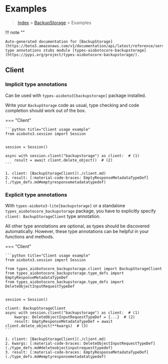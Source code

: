 # Examples

> [Index](../README.md) > [BackupStorage](./README.md) > Examples

!!! note ""

    Auto-generated documentation for [BackupStorage](https://boto3.amazonaws.com/v1/documentation/api/latest/reference/services/backupstorage.html#BackupStorage)
    type annotations stubs module [types-aiobotocore-backupstorage](https://pypi.org/project/types-aiobotocore-backupstorage/).

## Client

### Implicit type annotations

Can be used with `types-aioboto3[backupstorage]` package installed.

Write your `BackupStorage` code as usual,
type checking and code completion should work out of the box.



=== "Client"

    ```python title="Client usage example"
    from aioboto3.session import Session


    session = Session()

    async with session.client("backupstorage") as client:  # (1)
        result = await client.delete_object()  # (2)
    ```

    1. client: [BackupStorageClient](./client.md)
    2. result: [:material-code-braces: EmptyResponseMetadataTypeDef](./type_defs.md#emptyresponsemetadatatypedef) 






### Explicit type annotations

With `types-aioboto3-lite[backupstorage]`
or a standalone `types_aiobotocore_backupstorage` package, you have to explicitly specify
`client: BackupStorageClient` type annotation.

All other type annotations are optional, as types should be discovered automatically.
However, these type annotations can be helpful in your functions and methods.


=== "Client"

    ```python title="Client usage example"
    from aioboto3.session import Session

    from types_aiobotocore_backupstorage.client import BackupStorageClient
    from types_aiobotocore_backupstorage.type_defs import EmptyResponseMetadataTypeDef
    from types_aiobotocore_backupstorage.type_defs import DeleteObjectInputRequestTypeDef


    session = Session()

    client: BackupStorageClient
    async with session.client("backupstorage") as client:  # (1)
        kwargs: DeleteObjectInputRequestTypeDef = {...}  # (2)
        result: EmptyResponseMetadataTypeDef = await client.delete_object(**kwargs)  # (3)
    ```

    1. client: [BackupStorageClient](./client.md)
    2. kwargs: [:material-code-braces: DeleteObjectInputRequestTypeDef](./type_defs.md#deleteobjectinputrequesttypedef) 
    3. result: [:material-code-braces: EmptyResponseMetadataTypeDef](./type_defs.md#emptyresponsemetadatatypedef) 






